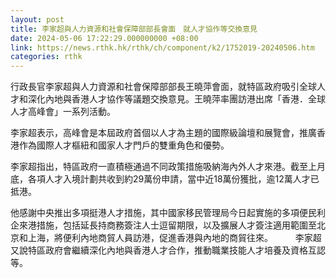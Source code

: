 ```yaml
---
layout: post
title: 李家超與人力資源和社會保障部部長會面　就人才協作等交換意見
date: 2024-05-06 17:22:29.000000000 +08:00
link: https://news.rthk.hk/rthk/ch/component/k2/1752019-20240506.htm
categories: rthk
---
```


行政長官李家超與人力資源和社會保障部部長王曉萍會面，就特區政府吸引全球人才和深化內地與香港人才協作等議題交換意見。王曉萍率團訪港出席「香港．全球人才高峰會」一系列活動。

李家超表示，高峰會是本屆政府首個以人才為主題的國際級論壇和展覽會，推廣香港作為國際人才樞紐和國家人才門戶的雙重角色和優勢。

李家超指出，特區政府一直積極通過不同政策措施吸納海內外人才來港。截至上月底，各項人才入境計劃共收到約29萬份申請，當中近18萬份獲批，逾12萬人才已抵港。

他感謝中央推出多項挺港人才措施，其中國家移民管理局今日起實施的多項便民利企來港措施，包括延長持商務簽注人士逗留期限，以及擴展人才簽注適用範圍至北京和上海，將便利內地商貿人員訪港，促進香港與內地的商貿往來。
　　 
李家超又說特區政府會繼續深化內地與香港人才合作，推動職業技能人才培養及資格互認等。
